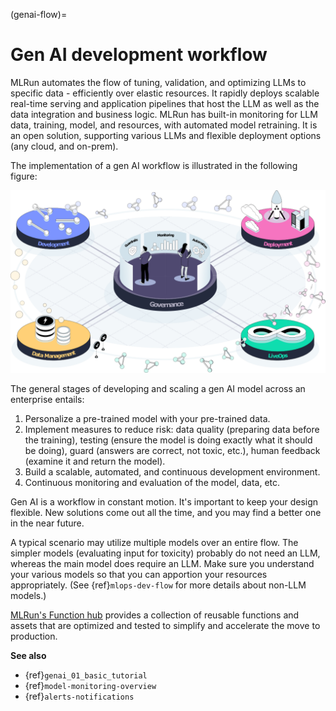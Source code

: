 (genai-flow)=

# Gen AI development workflow

MLRun automates the flow of tuning, validation, and optimizing LLMs to specific data - efficiently over elastic resources. 
It rapidly deploys scalable real-time serving and application pipelines that host the LLM as well as the data integration and business logic.
MLRun has built-in monitoring for LLM data, training, model, and resources, with automated model retraining.
It is an open solution, supporting various LLMs and flexible deployment options (any cloud, and on-prem).

The implementation of a gen AI workflow is illustrated in the following figure:

<img src="../_static/images/genai-flow.png" width="700" >

The general stages of developing and scaling a gen AI model across an enterprise entails:
1. Personalize a pre-trained model with your pre-trained data.
2. Implement measures to reduce risk: data quality (preparing data before the training), testing (ensure the model is 
doing exactly what it should be doing), guard  (answers are correct, not toxic, etc.), human feedback (examine it and return the model).
2. Build a scalable, automated, and continuous development environment.
2. Continuous monitoring and evaluation of the model, data, etc.

Gen AI is a workflow in constant motion.
It's important to keep your design flexible. New solutions come out all the time, and you 
may find a better one in the near future.

A typical scenario may utilize multiple models over an entire flow. The simpler models (evaluating input for toxicity) 
probably do not need an LLM, whereas the main model does require an LLM. Make sure you understand your various models so that you can 
apportion your resources appropriately. (See {ref}`mlops-dev-flow` for more details about non-LLM models.)
 
[MLRun's Function hub](https://www.mlrun.org/hub/functions) provides a collection of reusable functions 
and assets that are optimized and tested to simplify and accelerate the move to production.

**See also**
- {ref}`genai_01_basic_tutorial`
- {ref}`model-monitoring-overview`
- {ref}`alerts-notifications`
